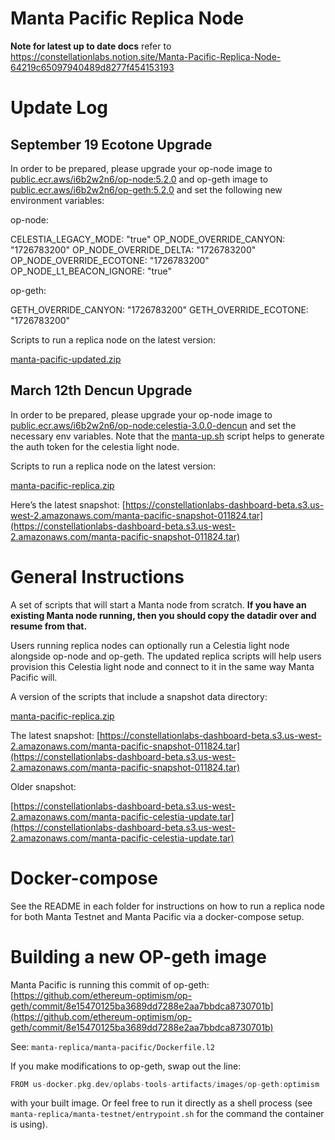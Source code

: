 # Manta Pacific Replica Node

**Note for latest up to date docs** refer to https://constellationlabs.notion.site/Manta-Pacific-Replica-Node-64219c65097940489d8277f454153193

# Update Log

## September 19 Ecotone Upgrade

In order to be prepared, please upgrade your op-node image to [public.ecr.aws/i6b2w2n6/op-node:5.2.0](http://public.ecr.aws/i6b2w2n6/op-node:5.2.0) and op-geth image to [public.ecr.aws/i6b2w2n6/op-geth:5.2.0](http://public.ecr.aws/i6b2w2n6/op-geth:5.2.0) and set the following new environment variables:

op-node:

CELESTIA_LEGACY_MODE: "true"
OP_NODE_OVERRIDE_CANYON: "1726783200"
OP_NODE_OVERRIDE_DELTA: "1726783200"
OP_NODE_OVERRIDE_ECOTONE: "1726783200"
OP_NODE_L1_BEACON_IGNORE: "true"

op-geth:

GETH_OVERRIDE_CANYON: "1726783200"
GETH_OVERRIDE_ECOTONE: "1726783200"

Scripts to run a replica node on the latest version:

[manta-pacific-updated.zip](https://prod-files-secure.s3.us-west-2.amazonaws.com/0f5a214e-93fb-4c1a-891b-2f2b3596ae8e/9223d6e1-4f57-4924-8ea9-60e40c4b99f8/manta-pacific-updated.zip)

## March 12th Dencun Upgrade

In order to be prepared, please upgrade your op-node image to [public.ecr.aws/i6b2w2n6/op-node:celestia-3.0.0-dencun](http://public.ecr.aws/i6b2w2n6/op-node:celestia-3.0.0) and set the necessary env variables. Note that the [manta-up.sh](http://manta-up.sh) script helps to generate the auth token for the celestia light node.

Scripts to run a replica node on the latest version:

[manta-pacific-replica.zip](../assets/manta-pacific-replica.zip)

Here’s the latest snapshot: [https://constellationlabs-dashboard-beta.s3.us-west-2.amazonaws.com/manta-pacific-snapshot-011824.tar](https://constellationlabs-dashboard-beta.s3.us-west-2.amazonaws.com/manta-pacific-snapshot-011824.tar)

# General Instructions

A set of scripts that will start a Manta node from scratch. **If you have an existing Manta node running, then you should copy the datadir over and resume from that.**

Users running replica nodes can optionally run a Celestia light node alongside op-node and op-geth. The updated replica scripts will help users provision this Celestia light node and connect to it in the same way Manta Pacific will.

A version of the scripts that include a snapshot data directory:

[manta-pacific-replica.zip](../assets/manta-pacific-replica.zip)

The latest snapshot: [https://constellationlabs-dashboard-beta.s3.us-west-2.amazonaws.com/manta-pacific-snapshot-011824.tar](https://constellationlabs-dashboard-beta.s3.us-west-2.amazonaws.com/manta-pacific-snapshot-011824.tar)

Older snapshot:

[https://constellationlabs-dashboard-beta.s3.us-west-2.amazonaws.com/manta-pacific-celestia-update.tar](https://constellationlabs-dashboard-beta.s3.us-west-2.amazonaws.com/manta-pacific-celestia-update.tar)

# Docker-compose

See the README in each folder for instructions on how to run a replica node for both Manta Testnet and Manta Pacific via a docker-compose setup.

# Building a new OP-geth image

Manta Pacific is running this commit of op-geth: [https://github.com/ethereum-optimism/op-geth/commit/8e15470125ba3689dd7288e2aa7bbdca8730701b](https://github.com/ethereum-optimism/op-geth/commit/8e15470125ba3689dd7288e2aa7bbdca8730701b)

See: `manta-replica/manta-pacific/Dockerfile.l2`

If you make modifications to op-geth, swap out the line:

```go
FROM us-docker.pkg.dev/oplabs-tools-artifacts/images/op-geth:optimism
```

with your built image. Or feel free to run it directly as a shell process (see `manta-replica/manta-testnet/entrypoint.sh` for the command the container is using).
